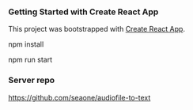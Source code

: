 ### Getting Started with Create React App

This project was bootstrapped with [Create React App](https://github.com/facebook/create-react-app).

npm install

npm run start

### Server repo

https://github.com/seaone/audiofile-to-text
